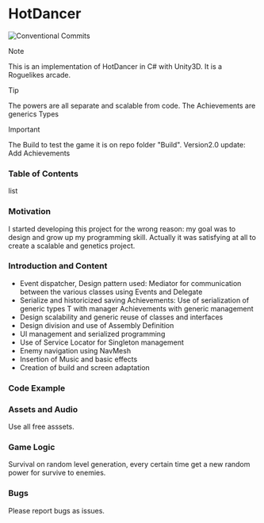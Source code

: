 # HotDancer
![Conventional Commits](https://img.shields.io/badge/version-2.0.0-green.svg)

<!---Link to the helpful section: [Link Text](#thisll-be-a-helpful-section-about-the-greek-letter-Θ). --->

> [!NOTE]
> This is an implementation of HotDancer in C# with Unity3D. It is a Roguelikes arcade.
>

> [!TIP]
> The powers are all separate and scalable from code.
> The Achievements are generics Types

> [!IMPORTANT]
> The Build to test the game it is on repo folder "Build".
> Version2.0 update: Add Achievements

### Table of Contents
list

### Motivation
I started developing this project for the wrong reason: my goal was to design and grow up my programming skill.
Actually it was satisfying at all to create a scalable and genetics project.

### Introduction and Content
* Event dispatcher, Design pattern used: Mediator for communication between the various classes using Events and Delegate
* Serialize and historicized saving Achievements: Use of serialization of generic types T with manager Achievements with generic management
* Design scalability and generic reuse of classes and interfaces
* Design division and use of Assembly Definition
* UI management and serialized programming
* Use of Service Locator for Singleton management
* Enemy navigation using NavMesh
* Insertion of Music and basic effects
* Creation of build and screen adaptation

### Code Example

### Assets and Audio

Use all free asssets.

### Game Logic

Survival on random level generation, every certain time get a new random power for survive to enemies. 

### Bugs

Please report bugs as issues.
